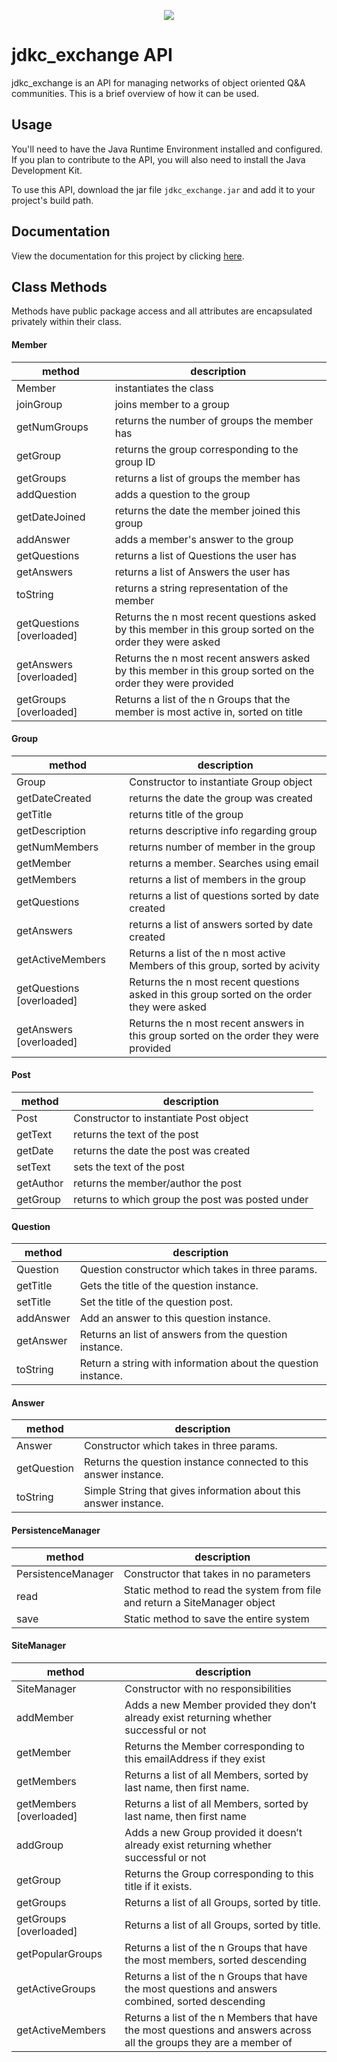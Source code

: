 <p align="center">
<a href="https://mypages.valdosta.edu/jawardell/javadoc/index.html"><img src="https://gist.githubusercontent.com/jawardell/b4f19ba96149af2324ad4516b0ddd6af/raw/39c8ef474c1e4eeb90c4b2c9a34078055aeac9d6/logo.png"/></a>
</p>

# jdkc_exchange API
jdkc_exchange is an API for managing networks of object oriented Q&A communities. This is a brief overview of how it can be used. <br>

## Usage
You'll need to have the Java Runtime Environment installed and configured. If you plan to contribute to the API, you will also need to install the Java Development Kit. 

To use this API, download the jar file `jdkc_exchange.jar` and add it to your project's build path.


## Documentation

View the documentation for this project by clicking [here](http://mypages.valdosta.edu/jawardell/javadoc/index.html).



## Class Methods
Methods have public package access and all attributes are encapsulated privately within their class.

#### Member
method        |  description
------------- | -------------
Member        | instantiates the class
joinGroup     | joins member to a group
getNumGroups  | returns the number of groups the member has
getGroup      | returns the group corresponding to the group ID
getGroups     | returns a list of groups the member has
addQuestion   | adds a question to the group
getDateJoined | returns the date the member joined this group
addAnswer     | adds a member's answer to the group
getQuestions  | returns a list of Questions the user has 
getAnswers    | returns a list of Answers the user has 
toString      | returns a string representation of the member 
getQuestions [overloaded]| Returns the n most recent questions asked by this member in this group sorted on the order they were asked
getAnswers [overloaded]| Returns the n most recent answers asked by this member in this group sorted on the order they were provided
getGroups [overloaded]| Returns a list of the n Groups that the member is most active in, sorted on title





#### Group
method        |  description
------------- | -------------
Group         | Constructor to instantiate Group object
getDateCreated| returns the date the group was created
getTitle      | returns title of the group
getDescription| returns descriptive info regarding group
getNumMembers | returns number of member in the group
getMember     | returns a member. Searches using email
getMembers    | returns a list of members in the group
getQuestions  | returns a list of questions sorted by date created
getAnswers    | returns a list of answers sorted by date created
getActiveMembers | Returns a list of the n most active Members of this group, sorted by acivity
getQuestions [overloaded] | Returns the n most recent questions asked in this group sorted on the order they were asked
getAnswers [overloaded] |  Returns the n most recent answers in this group sorted on the order they were provided





#### Post
method        |  description
------------- | -------------
Post          | Constructor to instantiate Post object
getText       | returns the text of the post
getDate       | returns the date the post was created
setText       | sets the text of the post
getAuthor     | returns the member/author the post
getGroup      | returns to which group the post was posted under


#### Question
method        |  description
------------- | -------------
Question      | Question constructor which takes in three params.
getTitle      | Gets the title of the question instance.
setTitle      | Set the title of the question post.
addAnswer     | Add an answer to this question instance.
getAnswer     | Returns an list of answers from the question instance.
toString      | Return a string with information about the question instance. 
	 


#### Answer
method        |  description
------------- | -------------
Answer        | Constructor which takes in three params.
getQuestion   | Returns the question instance connected to this answer instance.
toString      | Simple String that gives information about this answer instance.


#### PersistenceManager
method        |  description
------------- | -------------
PersistenceManager        | Constructor that takes in no parameters
read   | Static method to read the system from file and return a SiteManager object
save      | Static method to save the entire system


#### SiteManager
method        |  description
------------- | -------------
SiteManager        | Constructor with no responsibilities
addMember   | Adds a new Member provided they don’t already exist returning whether successful or not
getMember      | Returns the Member corresponding to this emailAddress if they exist
getMembers| Returns a list of all Members, sorted by last name, then first name.
getMembers [overloaded]| Returns a list of all Members, sorted by last name, then first name
addGroup | Adds a new Group provided it doesn’t already exist returning whether successful or not
getGroup | Returns the Group corresponding to this title if it exists.
getGroups | Returns a list of all Groups, sorted by title.
getGroups [overloaded]| Returns a list of all Groups, sorted by title.
getPopularGroups | Returns a list of the n Groups that have the most members, sorted descending
getActiveGroups | Returns a list of the n Groups that have the most questions and answers combined, sorted descending
getActiveMembers | Returns a list of the n Members that have the most questions and answers across all the groups they are a member of

